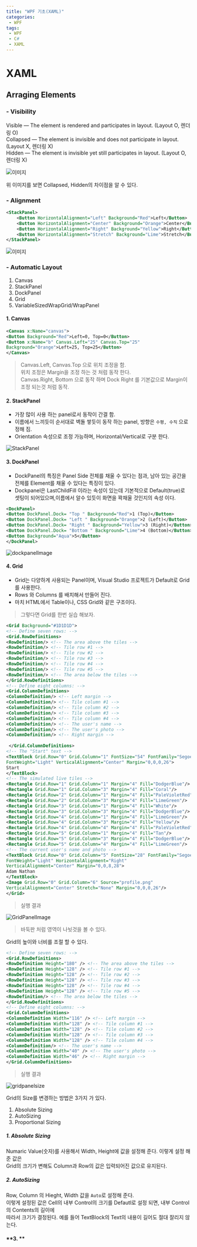 ```yaml
---
title: "WPF 기초(XAML)"
categories:
 - WPF
tags:
 - WPF
 - C#
 - XAML
---
```

<!-- 이미지 Root폴더위치를 선언 함. -->
# XAML

## Arraging Elements
### - Visibility
Visible — The element is rendered and participates in layout.  (Layout O, 렌더링 O)  
Collapsed — The element is invisible and does not participate in layout. (Layout X, 렌더링 X)  
Hidden — The element is invisible yet still participates in layout. (Layout O, 렌더링 X)  

![이미지](/assets/images/csharp/collapsedhiddenvisible.png)

위 이미지를 보면 Collapsed, Hidden의 차이점을 알 수 있다.


### - Alignment  

```xml
<StackPanel>
    <Button HorizontalAlignment="Left" Background="Red">Left</Button>
    <Button HorizontalAlignment="Center" Background="Orange">Center</Button>
    <Button HorizontalAlignment="Right" Background="Yellow">Right</Button>
    <Button HorizontalAlignment="Stretch" Background="Lime">Stretch</Button>
</StackPanel>
```
![이미지](/assets/images/csharp/btnarrangement.png)


### - Automatic Layout
1.  Canvas
2.  StackPanel
3.  DockPanel
4.  Grid
5.  VariableSizedWrapGrid/WrapPanel  


#### **1. Canvas**
```xml
<Canvas x:Name="canvas">
<Button Background="Red">Left=0, Top=0</Button>
<Button x:Name="b" Canvas.Left="25" Canvas.Top="25" 
Background="Orange">Left=25, Top=25</Button>
</Canvas>
```
> Canvas.Left, Canvas.Top 으로 위치 조정을 함.  
위치 조정은 Margin을 조정 하는 것 처럼 동작 한다.  
Canvas.Right, Bottom 으로 동작 하며 Dock Right 를 기본값으로 Margin이 조정 되는것 처럼 동작.  


#### **2. StackPanel**
- 가장 많이 사용 하는 panel로서 동작이 간결 함.  
- 이름에서 느끼듯이 순서대로 벽돌 쌓듯이 동작 하는 panel, 방향은 `수평, 수직` 으로 정해 짐.  
- Orientation 속성으로 조정 가능하며, Horizontal/Vertical로 구분 한다.  

![StackPanel](/assets/images/csharp/stackpanelex.png)


#### **3. DockPanel**

- DockPanel의 특징은 Panel Side 전체를 채울 수 있다는 점과, 남아 있는 공간을 전체를 Element를 채울 수 있다는 특징이 있다.  
- Dockpanel은 LastChildFill 이라는 속성이 있는데 기본적으로 Default(true)로 셋팅이 되어있으며,이름에서 알수 있듯이 화면을 꽉채울 것인지의 속성 이다.

```xml
<DockPanel>
<Button DockPanel.Dock= "Top " Background="Red">1 (Top)</Button>
<Button DockPanel.Dock= "Left " Background="Orange">2 (Left)</Button>
<Button DockPanel.Dock= "Right " Background="Yellow">3 (Right)</Button>
<Button DockPanel.Dock= "Bottom " Background="Lime">4 (Bottom)</Button>
<Button Background="Aqua">5</Button>
</DockPanel>
```
![dockpanelImage](/assets/images/csharp/dockpanelex.png)  


#### **4. Grid**
- Grid는 다양하게 사용되는 Panel이며, Visual Studio 프로젝트가 Default로 Grid를 사용한다.
- Rows 와 Columns 를 배치해서 만들어 진다.
- 마치 HTML에서 Table이나, CSS Grid와 같은 구조이다.
> 그렇다면 Grid를 한번 실습 해보자.  

```xml
<Grid Background="#1D1D1D">
<!-- Define seven rows: -->
<Grid.RowDefinitions>
<RowDefinition/> <!-- The area above the tiles -->
<RowDefinition/> <!-- Tile row #1 -->
<RowDefinition/> <!-- Tile row #2 -->
<RowDefinition/> <!-- Tile row #3 -->
<RowDefinition/> <!-- Tile row #4 -->
<RowDefinition/> <!-- Tile row #5 -->
<RowDefinition/> <!-- The area below the tiles -->
</Grid.RowDefinitions>
<!-- Define eight columns: -->
<Grid.ColumnDefinitions>
<ColumnDefinition/> <!-- Left margin -->
<ColumnDefinition/> <!-- Tile column #1 -->
<ColumnDefinition/> <!-- Tile column #2 -->
<ColumnDefinition/> <!-- Tile column #3 -->
<ColumnDefinition/> <!-- Tile column #4 -->
<ColumnDefinition/> <!-- The user's name -->
<ColumnDefinition/> <!-- The user's photo -->
<ColumnDefinition/> <!-- Right margin -->
                      
 </Grid.ColumnDefinitions>
<!-- The "Start" text -->
<TextBlock Grid.Row="0" Grid.Column="1" FontSize="54" FontFamily="Segoe UI"
FontWeight="Light" VerticalAlignment="Center" Margin="0,0,0,26">
Start
</TextBlock>
<!-- The simulated live tiles -->
<Rectangle Grid.Row="1" Grid.Column="1" Margin="4" Fill="DodgerBlue"/>
<Rectangle Grid.Row="1" Grid.Column="3" Margin="4" Fill="Coral"/>
<Rectangle Grid.Row="2" Grid.Column="1" Margin="4" Fill="PaleVioletRed"/>
<Rectangle Grid.Row="2" Grid.Column="3" Margin="4" Fill="LimeGreen"/>
<Rectangle Grid.Row="3" Grid.Column="1" Margin="4" Fill="White"/>
<Rectangle Grid.Row="3" Grid.Column="3" Margin="4" Fill="DodgerBlue"/>
<Rectangle Grid.Row="4" Grid.Column="1" Margin="4" Fill="LimeGreen"/>
<Rectangle Grid.Row="4" Grid.Column="3" Margin="4" Fill="Yellow"/>
<Rectangle Grid.Row="4" Grid.Column="4" Margin="4" Fill="PaleVioletRed"/>
<Rectangle Grid.Row="5" Grid.Column="1" Margin="4" Fill="Tan"/>
<Rectangle Grid.Row="5" Grid.Column="3" Margin="4" Fill="DodgerBlue"/>
<Rectangle Grid.Row="5" Grid.Column="4" Margin="4" Fill="LimeGreen"/>
<!-- The current user's name and photo -->
<TextBlock Grid.Row="0" Grid.Column="5" FontSize="28" FontFamily="Segoe UI"
FontWeight="Light" HorizontalAlignment="Right"
VerticalAlignment="Center" Margin="0,0,8,28">
Adam Nathan
</TextBlock>
<Image Grid.Row="0" Grid.Column="6" Source="profile.png"
VerticalAlignment="Center" Stretch="None" Margin="0,0,0,26"/>
</Grid>
```
> 실행 결과  

![GridPanelImage](/assets/images/csharp/gridpanelex.png)  
> 바둑판 처럼 영역이 나뉫것을 볼 수 있다.  


Grid의 높이와 너비를 조절 할 수 있다.

```xml
<!-- Define seven rows: -->
<Grid.RowDefinitions>
<RowDefinition Height="180" /> <!-- The area above the tiles -->
<RowDefinition Height="128" /> <!-- Tile row #1 -->
<RowDefinition Height="128" /> <!-- Tile row #2 -->
<RowDefinition Height="128" /> <!-- Tile row #3 -->
<RowDefinition Height="128" /> <!-- Tile row #4 -->
<RowDefinition Height="128" /> <!-- Tile row #5 -->
<RowDefinition/> <!-- The area below the tiles -->
</Grid.RowDefinitions>
<!-- Define eight columns: -->
<Grid.ColumnDefinitions>
<ColumnDefinition Width="116" /> <!-- Left margin -->
<ColumnDefinition Width="128" /> <!-- Tile column #1 -->
<ColumnDefinition Width="128" /> <!-- Tile column #2 -->
<ColumnDefinition Width="128" /> <!-- Tile column #3 -->
<ColumnDefinition Width="128" /> <!-- Tile column #4 -->
<ColumnDefinition/> <!-- The user's name -->
<ColumnDefinition Width="40" /> <!-- The user's photo -->
<ColumnDefinition Width="46" /> <!-- Right margin -->
</Grid.ColumnDefinitions>
```
>실행 결과  

![gridpanelsize](/assets/images/csharp/gridpanelsize.png)  

Grid의 Size를 변경하는 방법은 3가지 가 있다. 
1. Absolute Sizing
2. AutoSizing
3. Proportional Sizing

##### **1. Absolute Sizing**
Numaric Value(숫자)를 사용해서 Width, Height에 값을 설정해 준다. 이렇게 설정 해준 값은  
Grid의 크기가 변해도 Column과 Row의 값은 입력되어진 값으로 유지된다.

##### **2. AutoSizing**
Row, Column 의 Hieght, Width 값을 `Auto`로 설정해 준다.  
이렇게 설정된 값은 Cell의 내부 Control의 크기를 Defautl로 설정 되면, 내부 Control의 Contents의 길이에  
따라서 크기가 결정된다. 예를 들어 TextBlock의 Text의 내용이 길어도 절대 잘리지 않는다.

#### **3. **

